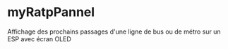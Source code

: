 # myRatpPannel
Affichage des prochains passages d'une ligne de bus ou de métro sur un ESP avec écran OLED

